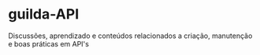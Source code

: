 # guilda-API
Discussões, aprendizado e conteúdos relacionados a criação, manutenção e boas práticas em API's
